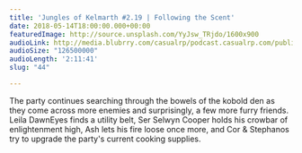 ```yaml
---
title: 'Jungles of Kelmarth #2.19 | Following the Scent'
date: 2018-05-14T18:00:00.000+00:00
featuredImage: http://source.unsplash.com/YyJsw_TRjdo/1600x900
audioLink: http://media.blubrry.com/casualrp/podcast.casualrp.com/public/Chapter%202%20Ep.%2019%20_%20Following%20the%20Scent.mp3
audioSize: "126500000"
audioLength: '2:11:41'
slug: "44"

---
```

The party continues searching through the bowels of the kobold den as they come across more enemies and surprisingly, a few more furry friends. Leila DawnEyes finds a utility belt, Ser Selwyn Cooper holds his crowbar of enlightenment high, Ash lets his fire loose once more, and Cor & Stephanos try to upgrade the party's current cooking supplies.